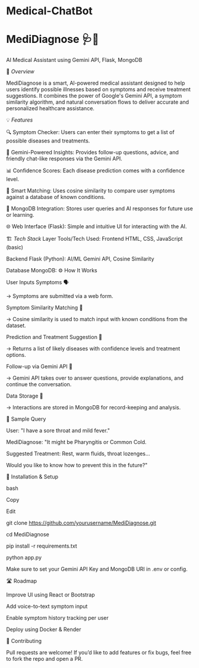 # Medical-ChatBot

# MediDiagnose 🩺💬
AI Medical Assistant using Gemini API, Flask, MongoDB

🧠 _Overview_

MediDiagnose is a smart, AI-powered medical assistant designed to help users identify possible illnesses based on symptoms and receive treatment suggestions. It combines the power of Google's Gemini API, a symptom similarity algorithm, and natural conversation flows to deliver accurate and personalized healthcare assistance.

💡 _Features_

🔍 Symptom Checker: Users can enter their symptoms to get a list of possible diseases and treatments.

🧬 Gemini-Powered Insights: Provides follow-up questions, advice, and friendly chat-like responses via the Gemini API.

📊 Confidence Scores: Each disease prediction comes with a confidence level.

🧠 Smart Matching: Uses cosine similarity to compare user symptoms against a database of known conditions.

💾 MongoDB Integration: Stores user queries and AI responses for future use or learning.

🌐 Web Interface (Flask): Simple and intuitive UI for interacting with the AI.

🏗️ _Tech Stack_
Layer	Tools/Tech Used:
Frontend	HTML, CSS, JavaScript (basic)

Backend	Flask (Python):
AI/ML	Gemini API, Cosine Similarity

Database	MongoDB:
⚙️ How It Works


User Inputs Symptoms 🗣️

→ Symptoms are submitted via a web form.


Symptom Similarity Matching 🧮

→ Cosine similarity is used to match input with known conditions from the dataset.


Prediction and Treatment Suggestion 💊

→ Returns a list of likely diseases with confidence levels and treatment options.


Follow-up via Gemini API 🧠

→ Gemini API takes over to answer questions, provide explanations, and continue the conversation.


Data Storage 📁

→ Interactions are stored in MongoDB for record-keeping and analysis.


🧪 Sample Query

User: "I have a sore throat and mild fever."

MediDiagnose: "It might be Pharyngitis or Common Cold.

Suggested Treatment: Rest, warm fluids, throat lozenges...

Would you like to know how to prevent this in the future?"


🧰 Installation & Setup

bash

Copy

Edit

git clone https://github.com/yourusername/MediDiagnose.git

cd MediDiagnose

pip install -r requirements.txt

python app.py

Make sure to set your Gemini API Key and MongoDB URI in .env or config.


🛣️ Roadmap

 Improve UI using React or Bootstrap

 Add voice-to-text symptom input

 Enable symptom history tracking per user

 Deploy using Docker & Render

🤝 Contributing

Pull requests are welcome! If you’d like to add features or fix bugs, feel free to fork the repo and open a PR.

